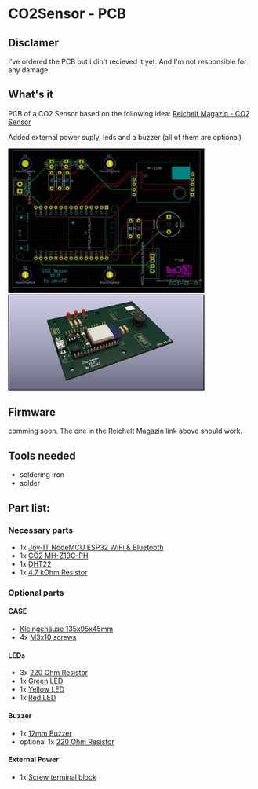 # CO2Sensor - PCB

## Disclamer 
I've ordered the PCB but i din't recieved it yet.
And I'm not responsible for any damage.

## What's it
PCB of a CO2 Sensor based on the following idea: [Reichelt Magazin - CO2 Sensor](https://www.reichelt.de/magazin/reichelt-magazin/co2-messgeraet-einfach-und-guenstig-selber-bauen/)

Added external power suply, leds and a buzzer (all of them are optional)

<img src="https://github.com/JensFZ/CO2Sensor_PCB/raw/main/Images/CO2Sensor%20V1.0.jpg" width="400">
<img src="https://raw.githubusercontent.com/JensFZ/CO2Sensor_PCB/main/Images/CO2Sensor%20V1.0%20-%204.jpg" width=400">

## Firmware
comming soon.
The one in the Reichelt Magazin link above should work.

## Tools needed
- soldering iron
- solder

## Part list:

### Necessary parts
- 1x [Joy-IT NodeMCU ESP32 WiFi & Bluetooth](https://www.reichelt.de/nodemcu-esp32-wifi-und-bluetooth-modul-debo-jt-esp32-p219897.html)
- 1x [CO2 MH-Z19C-PH](https://www.reichelt.de/infrarot-co2-sensor-mh-z19c-pinleiste-rm-2-54-co2-mh-z19c-ph-p297320.html)
- 1x [DHT22](https://www.reichelt.de/entwicklerboards-temperatur-feuchtigkeitssensor-dht22-debo-dht-22-p224218.html)
- 1x [4.7 kOhm Resistor](https://www.reichelt.de/widerstand-kohleschicht-4-7-kohm-0207-250-mw-5--1-4w-4-7k-p1425.html)

### Optional parts
#### CASE ####
- [Kleingehäuse 135x95x45mm](https://www.reichelt.de/kleingehaeuse-135-x-95-x-45-mm-eurobox-ge-p50432.html)
- 4x [M3x10 screws](https://www.reichelt.de/pan-head-schrauben-kreuzschlitz-pzd-m3-10mm-skl-m3x10-50-p65753.html?&trstct=pos_12)

#### LEDs ####
- 3x [220 Ohm Resistor](https://www.reichelt.de/widerstand-kohleschicht-220-ohm-0207-250-mw-5--1-4w-220-p1382.html)
- 1x [Green LED](https://www.reichelt.de/led-3-mm-bedrahtet-gruen-125-mcd-40--evl-264-7sygt-p230811.html)
- 1x [Yellow LED](https://www.reichelt.de/led-3-mm-bedrahtet-gelb-200-mcd-40--evl-204-10uyd-p230798.html)
- 1x [Red LED](https://www.reichelt.de/led-3-mm-bedrahtet-rot-125-mcd-60--evl-264-10surd-p230801.html)

#### Buzzer ####
- 1x [12mm Buzzer](https://www.reichelt.de/12-mm-magnetischer-buzzer-vis-3590-p248314.html)
- optional 1x [220 Ohm Resistor](https://www.reichelt.de/widerstand-kohleschicht-220-ohm-0207-250-mw-5--1-4w-220-p1382.html)

#### External Power ####
- 1x [Screw terminal block](https://www.reichelt.de/anschlussklemme-2-pol-1-5-mm-rm-3-5-akl-059-02-p36598.html)
